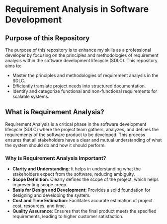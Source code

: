 # Requirement Analysis in Software Development

## Purpose of this Repository

The purpose of this repository is to enhance my skills as a professional developer by focusing on the principles and methodologies of requirement analysis within the software development lifecycle (SDLC). This repository aims to:

- Master the principles and methodologies of requirement analysis in the SDLC.
- Efficiently translate project needs into structured documentation.
- Identify and categorize functional and non-functional requirements for scalable systems.

## What is Requirement Analysis?

Requirement Analysis is a critical phase in the software development lifecycle (SDLC) where the project team gathers, analyzes, and defines the requirements of the software product to be developed. This process ensures that all stakeholders have a clear and mutual understanding of what the system should do and how it should perform.

### Why is Requirement Analysis Important?

- **Clarity and Understanding**: It helps in understanding what the stakeholders expect from the software, reducing ambiguity.
- **Scope Definition**: Clearly defines the scope of the project, which helps in preventing scope creep.
- **Basis for Design and Development**: Provides a solid foundation for designing and developing the system.
- **Cost and Time Estimation**: Facilitates accurate estimation of project cost, resources, and time.
- **Quality Assurance**: Ensures that the final product meets the specified requirements, leading to higher customer satisfaction.
